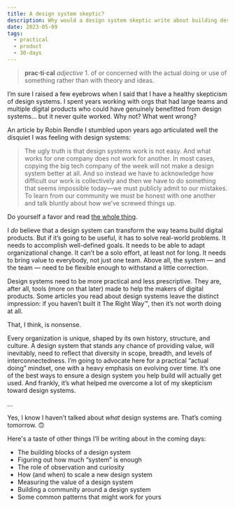 ```yaml
---
title: A design system skeptic?
description: Why would a design system skeptic write about building design systems?
date: 2023-05-09
tags:
  - practical
  - product
  - 30-days
---
```

> **prac·ti·cal** _adjective_ 1. of or concerned with the actual doing or use of something rather than with theory and ideas.

I’m sure I raised a few eyebrows when I said that I have a healthy skepticism of design systems. I spent years working with orgs that had large teams and multiple digital products who could have genuinely benefitted from design systems… but it never quite worked. Why not? What went wrong?

An article by Robin Rendle I stumbled upon years ago articulated well the disquiet I was feeling with design systems:

> The ugly truth is that design systems work is not easy. And what works for one company does not work for another. In most cases, copying the big tech company of the week will not make a design system better at all. And so instead we have to acknowledge how difficult our work is collectively and then we have to do something that seems impossible today—we must publicly admit to our mistakes. To learn from our community we must be honest with one another and talk bluntly about how we’ve screwed things up.

Do yourself a favor and read [the whole thing](https://robinrendle.com/essays/systems-mistakes-and-the-sea/).

I *do* believe that a design system can transform the way teams build digital products. But if it’s going to be useful, it has to solve real-world problems. It needs to accomplish well-defined goals. It needs to be able to adapt organizational change. It can’t be a solo effort, at least not for long. It needs to bring value to everybody, not just one team. Above all, the system — and the team — need to be flexible enough to withstand a little correction.

Design systems need to be more practical and less prescriptive. They are, after all, tools (more on that later) made to help the makers of digital products. Some articles you read about design systems leave the distinct impression: if you haven’t built it The Right Way™, then it’s not worth doing at all.

That, I think, is nonsense.

Every organization is unique, shaped by its own history, structure, and culture. A design system that stands any chance of providing value, will inevitably, need to reflect that diversity in scope, breadth, and levels of interconnectedness. I’m going to advocate here for a practical “actual doing” mindset, one with a heavy emphasis on evolving over time. It’s one of the best ways to ensure a design system you help build will actually get used. And frankly, it’s what helped me overcome a lot of my skepticism toward design systems.

...

Yes, I know I haven’t talked about *what* design systems are. That’s coming tomorrow. 🙃

Here's a taste of other things I’ll be writing about in the coming days:

- The building blocks of a design system
- Figuring out how much “system” is enough
- The role of observation and curiosity
- How (and when) to scale a new design system
- Measuring the value of a design system
- Building a community around a design system
- Some common patterns that might work for yours